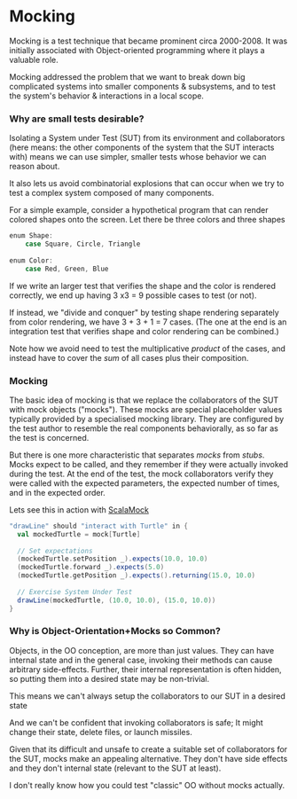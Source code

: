 # Mocking

Mocking is a test technique that became prominent circa 2000-2008. 
It was initially associated with Object-oriented programming where it plays a valuable role.

Mocking addressed the problem that we want to break down big complicated systems into smaller
components & subsystems, and to test the system's behavior & interactions in
a local scope.

### Why are small tests desirable?

Isolating a System under Test (SUT) from its environment and collaborators
(here means: the other components of the system that the SUT interacts with)
means we can use simpler, smaller tests whose behavior we can reason about. 

It also lets us avoid combinatorial explosions that can occur when we try to
test a complex system composed of many components. 

For a simple example, consider a hypothetical program that can render colored shapes
onto the screen. Let there be three colors and three shapes

```scala mdoc
enum Shape:
    case Square, Circle, Triangle
    
enum Color: 
    case Red, Green, Blue
```

If we write an larger test that verifies the shape and the color is rendered correctly,
we end up having 3 x3 = 9 possible cases to test (or not).

If instead, we "divide and conquer" by testing shape rendering separately
from color rendering, we have 3 + 3 + 1 = 7 cases. (The one at the end
is an integration test that verifies shape and color rendering can be combined.)

Note how we avoid need to test the multiplicative _product_ of the cases,
and instead have to cover the _sum_ of all cases plus their composition.

### Mocking

The basic idea of mocking is that we replace the collaborators of the SUT
with mock objects ("mocks"). These mocks are special placeholder values typically
provided by a specialised mocking library. They are configured by the test author to 
resemble the real components behaviorally, as so far as the test is concerned. 

But there is one more characteristic that separates _mocks_ from _stubs_. Mocks
expect to be called, and they remember if they were actually invoked
during the test. At the end of the test, the mock collaborators verify they
were called with the expected parameters, the expected number of times,
and in the expected order.

Lets see this in action with [ScalaMock](https://scalamock.org/)  
```scala
"drawLine" should "interact with Turtle" in {
  val mockedTurtle = mock[Turtle]
 
  // Set expectations
  (mockedTurtle.setPosition _).expects(10.0, 10.0)
  (mockedTurtle.forward _).expects(5.0)
  (mockedTurtle.getPosition _).expects().returning(15.0, 10.0)
 
  // Exercise System Under Test
  drawLine(mockedTurtle, (10.0, 10.0), (15.0, 10.0))
}
```

### Why is Object-Orientation+Mocks so Common?

Objects, in the OO conception, are more than just values. They can have internal state and in the general case,
invoking their methods can cause arbitrary side-effects. Further,
their internal representation is often hidden, so putting them into a desired
state may be non-trivial.

This means we can't always setup the collaborators to our SUT in a desired state 

And we can't be confident that invoking collaborators is safe; It might change their state,
delete files, or launch missiles.

Given that its difficult and unsafe to create a suitable set of collaborators
for the SUT, mocks make an appealing alternative. They don't have side effects
and they don't internal state (relevant to the SUT at least).

I don't really know how you could test "classic" OO without mocks actually.




